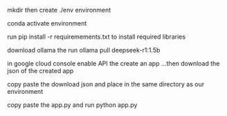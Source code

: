 mkdir then create ./env environment

conda activate environment

run pip install -r requiremements.txt to install required libraries

download ollama the run ollama pull deepseek-r1:1.5b

in google cloud console enable API the create an app ...then download the json of the created app

copy paste the download json and place in the same directory as our environment

copy paste the app.py and run python app.py



